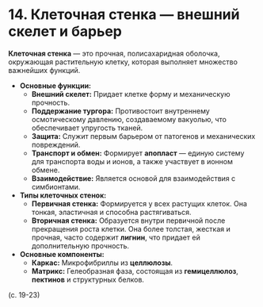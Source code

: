 # 14. Клеточная стенка — внешний скелет и барьер

**Клеточная стенка** — это прочная, полисахаридная оболочка, окружающая растительную клетку, которая выполняет множество важнейших функций.

*   **Основные функции:**
    *   **Внешний скелет:** Придает клетке форму и механическую прочность.
    *   **Поддержание тургора:** Противостоит внутреннему осмотическому давлению, создаваемому вакуолью, что обеспечивает упругость тканей.
    *   **Защита:** Служит первым барьером от патогенов и механических повреждений.
    *   **Транспорт и обмен:** Формирует **апопласт** — единую систему для транспорта воды и ионов, а также участвует в ионном обмене.
    *   **Взаимодействие:** Является основой для взаимодействия с симбионтами.
*   **Типы клеточных стенок:**
    *   **Первичная стенка:** Формируется у всех растущих клеток. Она тонкая, эластичная и способна растягиваться.
    *   **Вторичная стенка:** Образуется внутри первичной после прекращения роста клетки. Она более толстая, жесткая и прочная, часто содержит **лигнин**, что придает ей дополнительную прочность.
*   **Основные компоненты:**
    *   **Каркас:** Микрофибриллы из **целлюлозы**.
    *   **Матрикс:** Гелеобразная фаза, состоящая из **гемицеллюлоз**, **пектинов** и структурных белков.

(с. 19-23)
